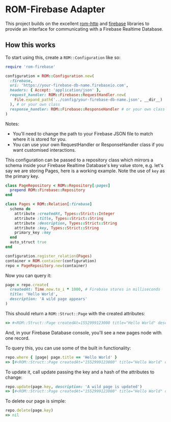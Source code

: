 # ROM-Firebase Adapter

This project builds on the excellent [rom-http](https://github.com/rom-rb/rom-http) and [firebase](https://github.com/oscardelben/firebase-ruby) libraries to provide an interface for communicating with a Firebase Realtime Database.

## How this works

To start using this, create a `ROM::Configuration` like so:

```ruby
require 'rom-firebase'

configuration = ROM::Configuration.new(
  :firebase,
  uri: 'https://your-firebase-db-name.firebaseio.com',
  headers: { Accept: 'application/json' },
  request_handler: ROM::Firebase::RequestHandler.new(
    File.expand_path('../config/your-firebase-db-name.json', __dir__)
  ), # or your own class
  response_handler: ROM::Firebase::ResponseHandler # or your own class
)
```

Notes:

- You'll need to change the path to your Firebase JSON file to match where it is stored for you.
- You can use your own RequestHandler or ResponseHandler class if you want customised interactions.

This configuration can be passed to a repository class which mirrors a schema inside your Firebase Realtime Database's key value store, e.g. let's say we are storing Pages, here is a working example. Note the use of `key` as the primary key.

```ruby
class PageRepository < ROM::Repository[:pages]
  prepend ROM::Firebase::Repository
end

class Pages < ROM::Relation[:firebase]
  schema do
    attribute :createdAt, Types::Strict::Integer
    attribute :title, Types::Strict::String
    attribute :description, Types::Strict::String
    attribute :key, Types::Strict::String
    primary_key :key
  end
  auto_struct true
end

configuration.register_relation(Pages)
container = ROM.container(configuration)
repo = PageRepository.new(container)
```

Now you can query it:

```ruby
page = repo.create(
  createdAt: Time.now.to_i * 1000, # Firebase stores in milliseconds
  title: 'Hello World',
  description: 'A wild page appears'
)
```

This should return a `ROM::Struct::Page` with the created attributes:

```ruby
=> #<ROM::Struct::Page createdAt=1552999123000 title="Hello World" description="A wild page appears" key="-LaKxW4D8LTpwIWN3N9J">
```

And, in your Firebase Database console, you'll see a new pages node with one record.

To query this, you can use some of the built in functionality:

```ruby
repo.where { |page| page.title == 'Hello World' }
=> [#<ROM::Struct::Page createdAt="1552999123000" title="Hello World" description="A wild page appears" key="-LaKxW4D8LTpwIWN3N9J">]
```

To update it, call update passing the key and a hash of the attributes to change:

```ruby
repo.update(page.key, description: 'A wild page is updated')
=> [#<ROM::Struct::Page createdAt="1552999123000" title="Hello World" description="A wild page is updated " key="-LaKxW4D8LTpwIWN3N9J">]
```

To delete our page is simple:

```ruby
repo.delete(page.key)
=> nil
```
